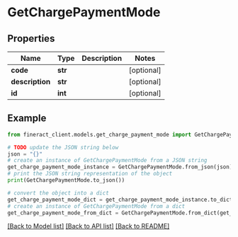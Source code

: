 # GetChargePaymentMode


## Properties

Name | Type | Description | Notes
------------ | ------------- | ------------- | -------------
**code** | **str** |  | [optional] 
**description** | **str** |  | [optional] 
**id** | **int** |  | [optional] 

## Example

```python
from fineract_client.models.get_charge_payment_mode import GetChargePaymentMode

# TODO update the JSON string below
json = "{}"
# create an instance of GetChargePaymentMode from a JSON string
get_charge_payment_mode_instance = GetChargePaymentMode.from_json(json)
# print the JSON string representation of the object
print(GetChargePaymentMode.to_json())

# convert the object into a dict
get_charge_payment_mode_dict = get_charge_payment_mode_instance.to_dict()
# create an instance of GetChargePaymentMode from a dict
get_charge_payment_mode_from_dict = GetChargePaymentMode.from_dict(get_charge_payment_mode_dict)
```
[[Back to Model list]](../README.md#documentation-for-models) [[Back to API list]](../README.md#documentation-for-api-endpoints) [[Back to README]](../README.md)


